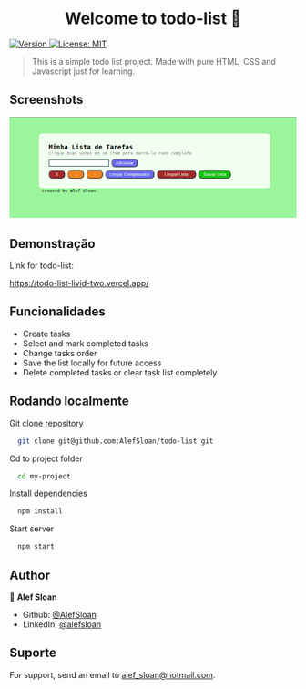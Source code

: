<h1 align="center">Welcome to todo-list 👋</h1>
<p>
  <a href="https://www.npmjs.com/package/todo-list" target="_blank">
    <img alt="Version" src="https://img.shields.io/npm/v/todo-list.svg">
  </a>
  <a href="#" target="_blank">
    <img alt="License: MIT" src="https://img.shields.io/badge/License-MIT-yellow.svg" />
  </a>
</p>

> This is a simple todo list project. Made with pure HTML, CSS and Javascript just for learning.


## Screenshots

![Alt text](./todo-screeshot.png "todo-list app")


## Demonstração

Link for todo-list:

https://todo-list-livid-two.vercel.app/


## Funcionalidades

- Create tasks
- Select and mark completed tasks
- Change tasks order
- Save the list locally for future access
- Delete completed tasks or clear task list completely
## Rodando localmente

Git clone repository

```bash
  git clone git@github.com:AlefSloan/todo-list.git
```

Cd to project folder

```bash
  cd my-project
```

Install dependencies

```bash
  npm install
```

Start server

```bash
  npm start
```


## Author

👤 **Alef Sloan**

* Github: [@AlefSloan](https://github.com/AlefSloan)
* LinkedIn: [@alefsloan](https://linkedin.com/in/alefsloan)

## Suporte

For support, send an email to alef_sloan@hotmail.com.
